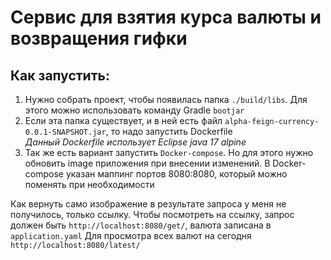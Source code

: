 # Сервис для взятия курса валюты и возвращения гифки

## Как запустить:

1) Нужно собрать проект, чтобы появилась папка `./build/libs`. Для этого можно использовать команду Gradle `bootjar`
2) Если эта папка существует, и в ней есть файл `alpha-feign-currency-0.0.1-SNAPSHOT.jar`, то надо запустить Dockerfile<br>
    _Данный Dockerfile использует Eclipse java 17 alpine_ 
3) Так же есть вариант запустить `Docker-compose`. Но для этого нужно обновить image приложения при внесении изменений.
    В Docker-compose указан маппинг портов 8080:8080, который можно поменять при необходимости
    
Как вернуть само изображение в результате запроса у меня не получилось, только ссылку.
Чтобы посмотреть на ссылку, запрос должен быть `http://localhost:8080/get/`, валюта записана в `application.yaml`
Для просмотра всех валют на сегодня `http://localhost:8080/latest/`
